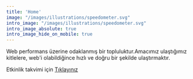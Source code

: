 ```yaml
---
title: 'Home'
image: "/images/illustrations/speedometer.svg"
intro_image: "/images/illustrations/speedometer.svg"
intro_image_absolute: true
intro_image_hide_on_mobile: true
---
```



Web performans üzerine odaklanmış bir topluluktur.Amacımız ulaştığımız kitlelere, web'i olabildiğince hızlı ve doğru bir şekilde ulaştırmaktır.

Etkinlik takvimi için [Tıklayınız](/events)

